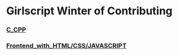 # Girlscript Winter of Contributing
### [C_CPP](./Cpp)
### [Frontend_with_HTML/CSS/JAVASCRIPT](./FEWD_JS)
